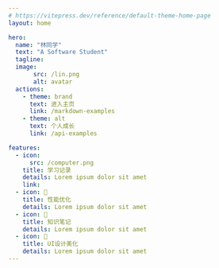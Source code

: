```yaml
---
# https://vitepress.dev/reference/default-theme-home-page
layout: home

hero:
  name: "林同学"
  text: "A Software Student"
  tagline: 
  image:
       src: /lin.png
       alt: avatar
  actions:
    - theme: brand
      text: 进入主页
      link: /markdown-examples
    - theme: alt
      text: 个人成长
      link: /api-examples

features:
  - icon: 
      src: /computer.png
    title: 学习记录
    details: Lorem ipsum dolor sit amet
    link:  
  - icon: 🚀
    title: 性能优化
    details: Lorem ipsum dolor sit amet
  - icon: 📕
    title: 知识笔记
    details: Lorem ipsum dolor sit amet
  - icon: 🎨
    title: UI设计美化
    details: Lorem ipsum dolor sit amet
---
```

